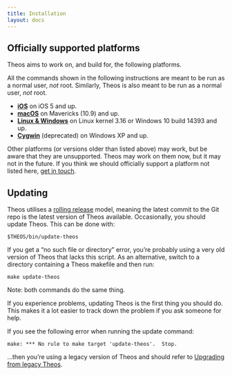 ```yaml
---
title: Installation
layout: docs
---
```


## Officially supported platforms
Theos aims to work on, and build for, the following platforms.

All the commands shown in the following instructions are meant to be run as a normal user, _not_ root. Similarly, Theos is also meant to be run as a normal user, _not_ root.

- **[iOS](/docs/Installation-iOS.html)** on iOS 5 and up.
- **[macOS](/docs/Installation-macOS.html)** on Mavericks (10.9) and up.
- **[Linux & Windows](/docs/Installation-Linux.html)** on Linux kernel 3.16 or Windows 10 build 14393 and up.
- **[Cygwin](/docs/Installation-Cygwin.html)** (deprecated) on Windows XP and up.

Other platforms (or versions older than listed above) may work, but be aware that they are unsupported. Theos may work on them now, but it may not in the future. If you think we should officially support a platform not listed here, [get in touch](https://github.com/theos/theos/issues).

## Updating
Theos utilises a [rolling release](https://en.wikipedia.org/wiki/Rolling_release) model, meaning the latest commit to the Git repo is the latest version of Theos available. Occasionally, you should update Theos. This can be done with:

	$THEOS/bin/update-theos

If you get a “no such file or directory” error, you’re probably using a very old version of Theos that lacks this script. As an alternative, switch to a directory containing a Theos makefile and then run:

	make update-theos

Note: both commands do the same thing.

If you experience problems, updating Theos is the first thing you should do. This makes it a lot easier to track down the problem if you ask someone for help.

If you see the following error when running the update command:

```
make: *** No rule to make target 'update-theos'.  Stop.
```

…then you’re using a legacy version of Theos and should refer to [Upgrading from legacy Theos](/docs/Upgrading-from-legacy-Theos.html).
